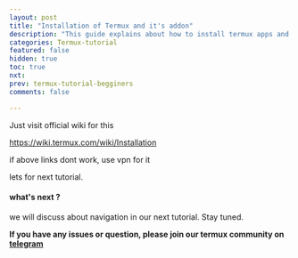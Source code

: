 ```yaml
---
layout: post
title: "Installation of Termux and it's addon"
description: "This guide explains about how to install termux apps and its addon lime termux api without any errors and tell that what are sources of errors while installing termux apps"
categories: Termux-tutorial
featured: false
hidden: true
toc: true
nxt:
prev: termux-tutorial-begginers
comments: false

---
```


Just visit official wiki for this 

https://wiki.termux.com/wiki/Installation

if above links dont work, use vpn for it

lets for next tutorial.
#### what's next ?
we will discuss about  navigation in our next tutorial. Stay tuned.

**If you have any issues or question, please join our termux community on [telegram](https://telegram.me/hinduxsite)**






